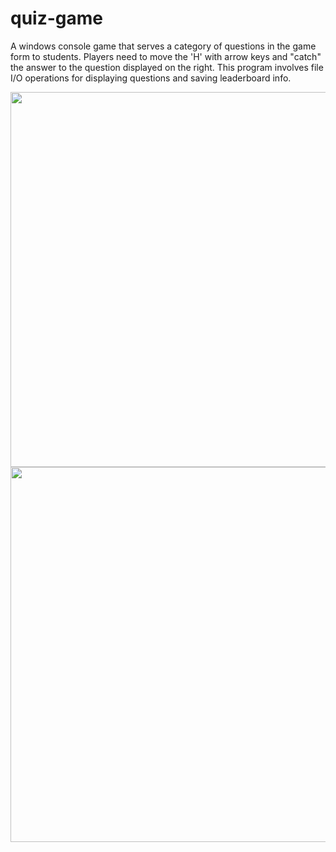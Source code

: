 # quiz-game

A windows console game that serves a category of questions in the game form to students. Players need to move the 'H' with arrow keys and "catch" the answer to the question displayed on the right. This program involves file I/O operations for displaying questions and saving leaderboard info.

<img src="https://user-images.githubusercontent.com/26830868/54079539-710d0e80-42ac-11e9-9d29-1dd0c685aec3.jpg" width=600>
<img src="https://user-images.githubusercontent.com/26830868/54079540-710d0e80-42ac-11e9-9c16-e928179dd531.jpg" width=600>
